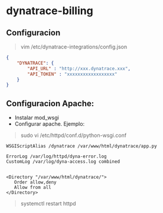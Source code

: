 # dynatrace-billing

## Configuracion

> vim /etc/dynatrace-integrations/config.json

```json
{
    "DYNATRACE": {
        "API_URL" : "http://xxx.dynatrace.xxx",
        "API_TOKEN" : "xxxxxxxxxxxxxxxxxx"
    }
}
```

## Configuracion Apache:

* Instalar mod_wsgi
* Configurar apache. Ejemplo:

> sudo vi /etc/httpd/conf.d/python-wsgi.conf

```
WSGIScriptAlias /dynatrace /var/www/html/dynatrace/app.py

ErrorLog /var/log/httpd/dyna-error.log
CustomLog /var/log/dyna-access.log combined


<Directory "/var/www/html/dynatrace/">
   Order allow,deny
   Allow from all
</Directory>
```

> systemctl restart httpd